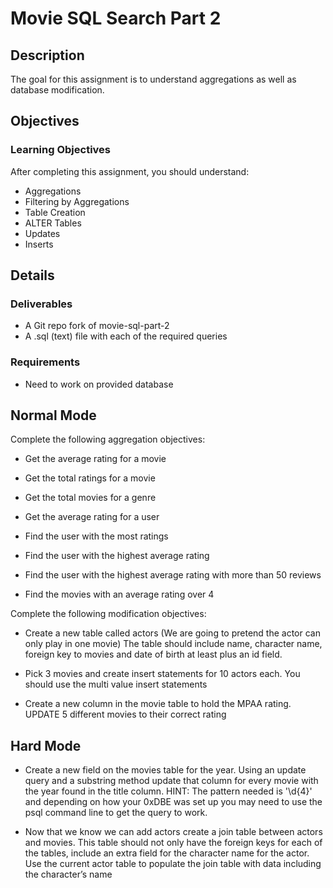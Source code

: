 # Movie SQL Search Part 2

## Description

The goal for this assignment is to understand aggregations as well as database modification.

## Objectives

### Learning Objectives

After completing this assignment, you should understand:

* Aggregations
* Filtering by Aggregations
* Table Creation
* ALTER Tables
* Updates
* Inserts

## Details

### Deliverables

* A Git repo fork of movie-sql-part-2
* A .sql (text) file with each of the required queries 

### Requirements  

* Need to work on provided database

## Normal Mode

Complete the following aggregation objectives:

* Get the average rating for a movie
* Get the total ratings for a movie
* Get the total movies for a genre
* Get the average rating for a user

* Find the user with the most ratings
* Find the user with the highest average rating
* Find the user with the highest average rating with more than 50 reviews
* Find the movies with an average rating over 4

Complete the following modification objectives:

* Create a new table called actors (We are going to pretend the actor can only play in one movie)
The table should include name, character name, foreign key to movies and date of birth at least plus an id field.

* Pick 3 movies and create insert statements for 10 actors each.  You should use the multi value insert statements

* Create a new column in the movie table to hold the MPAA rating.
UPDATE 5 different movies to their correct rating


## Hard Mode
* Create a new field on the movies table for the year.  Using an update query and a substring method update that column for every movie with the year found in the title column.
HINT: The pattern needed is '\d{4}' and depending on how your 0xDBE was set up you may need to use the psql command line to get the query to work.

* Now that we know we can add actors create a join table between actors and movies.  This table should not only have the foreign keys for each of the tables, include an extra field for the character name for the actor.  Use the current actor table to populate the join table with data including the character’s name
